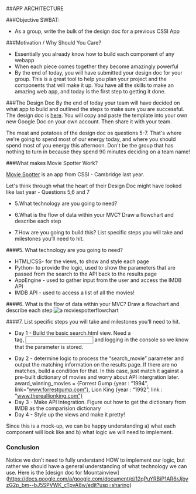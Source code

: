 ##APP ARCHITECTURE

###Objective SWBAT:
* As a group, write the bulk of the design doc for a previous CSSI App

###Motivation / Why Should You Care?
* Essentially you already know how to build each component of any webapp
* When each piece comes together they become amazingly powerful
* By the end of today, you will have submitted your design doc for your group. This is a great tool to help you plan your project and the components that will make it up. You have all the skills to make an amazing web app, and today is the first step to getting it done.

###The Design Doc
By the end of today your team will have decided on what app to build and outlined the steps to make sure you are successful. The design doc is [here](https://docs.google.com/document/d/1FfGkMtNuSul1wQFao-soWyBBRIQBPBSQVrjKTS0HGGU/edit?usp=sharing). You will copy and paste the template into your own new Google Doc on your own account. Then share it with your team.

The meat and potatoes of the design doc os questions 5-7. That's where we're going to spend most of our energy today, and where you should spend most of you energy this afternoon. Don't be the group that has nothing to turn in because they spend 90 minutes deciding on a team name!

###What makes Movie Spotter Work?

 [Movie Spotter](https://movie-spotter.appspot.com/home) is an app from CSSI - Cambridge last year.

Let's think through what the heart of their Design Doc might have looked like last year - Questions 5,6 and 7

* 5.What technology are you going to need?

* 6.What is the flow of data within your MVC? Draw a flowchart and describe each step

* 7.How are you going to build this? List specific steps you will take and milestones you’ll need to hit. 


####5. What technology are you going to need?
* HTML/CSS- for the views, to show and style each page
* Python- to provide the logic, used to show the parameters that are passed from the search to the API back to the results page
* AppEngine - used to gather input from the user and access the IMDB API
* IMDB API - used to access a list of all the movies!


####6. What is the flow of data within your MVC? Draw a flowchart and describe each step
![a moviespotterflowchart](http://www.gliffy.com/go/publish/image/8381929/L.png)


####7. List specific steps you will take and milestones you’ll need to hit. 
* Day 1 - Build the basic search.html view. Need a <form> tag, <input name=”search_movie”> and logging in the console so we know that the parameter is stored. 
* Day 2 - determine logic to process the “search_movie” parameter and output the matching information on the results page. If there are no matches, build a condition for that. In this case, just match it against a pre-built dictionary of movies and worry about API intergration later. award_winning_movies = {Forrest Gump {year : “1994”, link=”www.forrestgump.com”}, Lion King {year : “1992”, link : “www.thereallionking.com”}
* Day 3 - Make API Integration. Figure out how to get the dictionary from IMDB as the comparision dictionary
* Day 4 - Style up the views and make it pretty! 

Since this is a mock-up, we can be happy understanding a) what each component will look like and b) what logic we will need to implement.

### Conclusion
Notice we don’t need to fully understand HOW to implement our logic, but rather we should have a general understanding of what technology we can use. Here is the [design doc for Mountainview] (https://docs.google.com/a/google.com/document/d/12qPuYRBiP1AR6rJjbyzG2p_bm--bJ5SPVWK_cTpvA8w/edit?usp=sharing)
